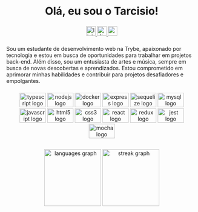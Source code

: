 <h1 align="center">Olá, eu sou o Tarcisio!</h1>

###

<div align="center">
  <a href="https://mail.google.com/mail/u/0/?tab=rm&ogbl#inbox?compose=GTvVlcSMTSDvWDgJvtWzGjJRPDPzKcLZmwcWcnWChGMwGvwHXqFkzBxCXfxRQZbKNnjTbvhjfCqzn" target="_blank">
    <img src="https://img.shields.io/static/v1?message=LinkedIn&logo=linkedin&label=&color=0077B5&logoColor=white&labelColor=&style=for-the-badge" height="25" alt="linkedin logo"  />
  </a>
  <a href="tar.ISO#4621" target="_blank">
    <img src="https://img.shields.io/static/v1?message=Discord&logo=discord&label=&color=7289DA&logoColor=white&labelColor=&style=for-the-badge" height="25" alt="discord logo"  />
  </a>
  <a href="tarcisacra333@gmail.com" target="_blank">
    <img src="https://img.shields.io/static/v1?message=Gmail&logo=gmail&label=&color=D14836&logoColor=white&labelColor=&style=for-the-badge" height="25" alt="gmail logo"  />
  </a>
</div>

###

<p align="left">Sou um estudante de desenvolvimento web na Trybe, apaixonado por tecnologia e estou em busca de oportunidades para trabalhar em projetos back-end. Além disso, sou um entusiasta de artes e música, sempre em busca de novas descobertas e aprendizados. Estou comprometido em aprimorar minhas habilidades e contribuir para projetos desafiadores e empolgantes.</p>

###

<div align="center">
  <img src="https://cdn.jsdelivr.net/gh/devicons/devicon/icons/typescript/typescript-plain.svg" height="38" width="69" alt="typescript logo"  />
  <img src="https://cdn.jsdelivr.net/gh/devicons/devicon/icons/nodejs/nodejs-original.svg" height="38" width="69" alt="nodejs logo"  />
  <img src="https://cdn.jsdelivr.net/gh/devicons/devicon/icons/docker/docker-original.svg" height="38" width="69" alt="docker logo"  />
  <img src="https://cdn.jsdelivr.net/gh/devicons/devicon/icons/express/express-original.svg" height="38" width="69" alt="express logo"  />
  <img src="https://cdn.jsdelivr.net/gh/devicons/devicon/icons/sequelize/sequelize-original.svg" height="38" width="69" alt="sequelize logo"  />
  <img src="https://cdn.jsdelivr.net/gh/devicons/devicon/icons/mysql/mysql-original-wordmark.svg" height="38" width="69" alt="mysql logo"  />
  <img src="https://cdn.jsdelivr.net/gh/devicons/devicon/icons/javascript/javascript-original.svg" height="38" width="69" alt="javascript logo"  />
  <img src="https://cdn.jsdelivr.net/gh/devicons/devicon/icons/html5/html5-original.svg" height="38" width="69" alt="html5 logo"  />
  <img src="https://cdn.jsdelivr.net/gh/devicons/devicon/icons/css3/css3-original.svg" height="38" width="69" alt="css3 logo"  />
  <img src="https://cdn.jsdelivr.net/gh/devicons/devicon/icons/react/react-original.svg" height="38" width="69" alt="react logo"  />
  <img src="https://cdn.jsdelivr.net/gh/devicons/devicon/icons/redux/redux-original.svg" height="38" width="69" alt="redux logo"  />
  <img src="https://cdn.jsdelivr.net/gh/devicons/devicon/icons/jest/jest-plain.svg" height="38" width="69" alt="jest logo"  />
  <img src="https://cdn.jsdelivr.net/gh/devicons/devicon/icons/mocha/mocha-plain.svg" height="38" width="69" alt="mocha logo"  />
</div>

###

<h2 align="left"></h2>

###

<div align="center">
  <img src="https://github-readme-stats.vercel.app/api/top-langs?username=Tarseason&locale=en&hide_title=false&layout=compact&card_width=320&langs_count=5&theme=merko&hide_border=true&order=2" height="150" alt="languages graph"  />
  <img src="https://streak-stats.demolab.com?user=Tarseason&locale=en&mode=weekly&theme=merko&hide_border=true&border_radius=5&order=3" height="150" alt="streak graph"  />
</div>

###
